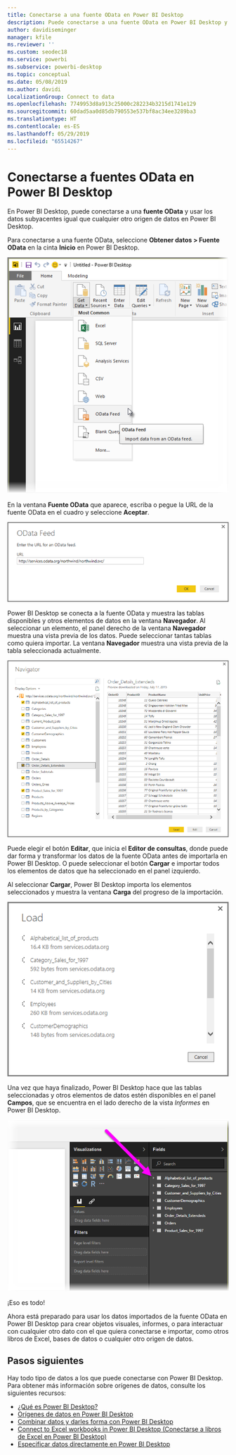 ```yaml
---
title: Conectarse a una fuente OData en Power BI Desktop
description: Puede conectarse a una fuente OData en Power BI Desktop y usarla fácilmente
author: davidiseminger
manager: kfile
ms.reviewer: ''
ms.custom: seodec18
ms.service: powerbi
ms.subservice: powerbi-desktop
ms.topic: conceptual
ms.date: 05/08/2019
ms.author: davidi
LocalizationGroup: Connect to data
ms.openlocfilehash: 7749953d8a913c25000c282234b3215d1741e129
ms.sourcegitcommit: 60dad5aa0d85db790553e537bf8ac34ee3289ba3
ms.translationtype: HT
ms.contentlocale: es-ES
ms.lasthandoff: 05/29/2019
ms.locfileid: "65514267"
---
```

# <a name="connect-to-odata-feeds-in-power-bi-desktop"></a>Conectarse a fuentes OData en Power BI Desktop
En Power BI Desktop, puede conectarse a una **fuente OData** y usar los datos subyacentes igual que cualquier otro origen de datos en Power BI Desktop.

Para conectarse a una fuente OData, seleccione **Obtener datos > Fuente OData** en la cinta **Inicio** en Power BI Desktop.

![](media/desktop-connect-odata/connect-to-odata_1.png)

En la ventana **Fuente OData** que aparece, escriba o pegue la URL de la fuente OData en el cuadro y seleccione **Aceptar**.

![](media/desktop-connect-odata/connect-to-odata_2.png)

Power BI Desktop se conecta a la fuente OData y muestra las tablas disponibles y otros elementos de datos en la ventana **Navegador**. Al seleccionar un elemento, el panel derecho de la ventana **Navegador** muestra una vista previa de los datos. Puede seleccionar tantas tablas como quiera importar. La ventana **Navegador** muestra una vista previa de la tabla seleccionada actualmente.

![](media/desktop-connect-odata/connect-to-odata_3.png)

Puede elegir el botón **Editar**, que inicia el **Editor de consultas**, donde puede dar forma y transformar los datos de la fuente OData antes de importarla en Power BI Desktop. O puede seleccionar el botón **Cargar** e importar todos los elementos de datos que ha seleccionado en el panel izquierdo.

Al seleccionar **Cargar**, Power BI Desktop importa los elementos seleccionados y muestra la ventana **Carga** del progreso de la importación.

![](media/desktop-connect-odata/connect-to-odata_4.png)

Una vez que haya finalizado, Power BI Desktop hace que las tablas seleccionadas y otros elementos de datos estén disponibles en el panel **Campos**, que se encuentra en el lado derecho de la vista *Informes* en Power BI Desktop.

![](media/desktop-connect-odata/connect-to-odata_5.png)

¡Eso es todo!

Ahora está preparado para usar los datos importados de la fuente OData en Power BI Desktop para crear objetos visuales, informes, o para interactuar con cualquier otro dato con el que quiera conectarse e importar, como otros libros de Excel, bases de datos o cualquier otro origen de datos.

## <a name="next-steps"></a>Pasos siguientes
Hay todo tipo de datos a los que puede conectarse con Power BI Desktop. Para obtener más información sobre orígenes de datos, consulte los siguientes recursos:

* [¿Qué es Power BI Desktop?](desktop-what-is-desktop.md)
* [Orígenes de datos en Power BI Desktop](desktop-data-sources.md)
* [Combinar datos y darles forma con Power BI Desktop](desktop-shape-and-combine-data.md)
* [Connect to Excel workbooks in Power BI Desktop (Conectarse a libros de Excel en Power BI Desktop)](desktop-connect-excel.md)   
* [Especificar datos directamente en Power BI Desktop](desktop-enter-data-directly-into-desktop.md)   


